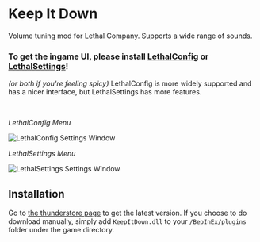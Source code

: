 # Keep It Down

Volume tuning mod for Lethal Company. Supports a wide range of sounds.

### To get the ingame UI, please install [LethalConfig](https://thunderstore.io/c/lethal-company/p/AinaVT/LethalConfig/) or [LethalSettings](https://thunderstore.io/c/lethal-company/p/willis81808/LethalSettings/)!
 _(or both if you're feeling spicy)_ LethalConfig is more widely supported and has a nicer interface, but LethalSettings has more features.

<br/>

_LethalConfig Menu_

![LethalConfig Settings Window](https://github.com/Kesomannen/KeepItDown/assets/113015915/7b6c2ee7-2800-4e43-a7ce-9676cf6f8e89)

_LethalSettings Menu_

![LethalSettings Settings Window](https://github.com/Kesomannen/KeepItDown/assets/113015915/82942dd0-14a6-41f3-96d6-c31efbb0391e)

## Installation

Go to [the thunderstore page](https://thunderstore.io/c/lethal-company/p/Kesomannen/KeepItDown/) to get the latest version. If you choose to do download manually, simply add `KeepItDown.dll` to your `/BepInEx/plugins` folder under the game directory.